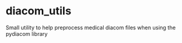 # diacom_utils
Small utility to help preprocess medical diacom files when using the pydiacom library
